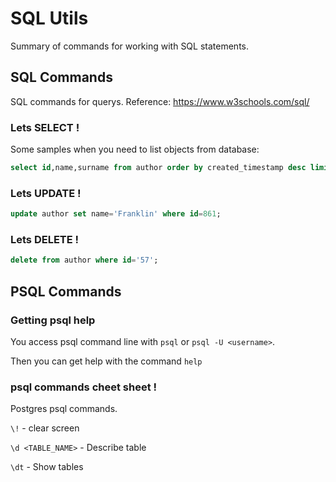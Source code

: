 # SQL Utils
Summary of commands for working with SQL statements.

## SQL Commands
SQL commands for querys. Reference: https://www.w3schools.com/sql/

### Lets SELECT !
Some samples when you need to list objects from database:

```sql
select id,name,surname from author order by created_timestamp desc limit 5;
```

### Lets UPDATE !

```sql
update author set name='Franklin' where id=861;
```

### Lets DELETE !

```sql
delete from author where id='57';
```

## PSQL Commands

### Getting psql help
You access psql command line with ```psql``` or ```psql -U <username>```.

Then you can get help with the command ```help```

### psql commands cheet sheet !
Postgres psql commands.


```\!``` - clear screen

```\d <TABLE_NAME>``` - Describe table

```\dt``` - Show tables 
